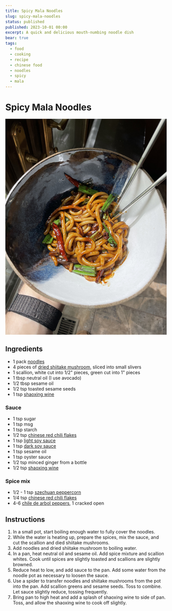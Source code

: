```yaml
---
title: Spicy Mala Noodles
slug: spicy-mala-noodles
status: published
published: 2023-10-01 00:00
excerpt: A quick and delicious mouth-numbing noodle dish
bear: true
tags:
  - food
  - cooking
  - recipe
  - chinese food
  - noodles
  - spicy
  - mala
---
```

# Spicy Mala Noodles

![](spicy-mala-noodles/IMG_6161.jpeg)
## Ingredients
* 1 pack [noodles](https://www.amazon.com/gp/product/B08TQPX37T)
* 4 pieces of [dried shiitake mushroom](https://www.amazon.com/dp/B00PXRL3D8), sliced into small slivers
* 1 scallion, white cut into 1/2" pieces, green cut into 1" pieces
* 1 tbsp neutral oil (I use avocado)
* 1/2 tbsp sesame oil
* 1/2 tsp toasted sesame seeds
* 1 tsp [shaoxing wine](https://www.amazon.com/gp/product/B07PW1S84L)
### Sauce
* 1 tsp sugar
* 1 tsp msg
* 1 tsp starch
* 1/2 tsp [chinese red chili flakes](https://www.amazon.com/gp/product/B073FRT39D)
* 1 tsp [light soy sauce](https://www.amazon.com/gp/product/B07PGWZCT6)
* 1 tsp [dark soy sauce](https://www.amazon.com/gp/product/B01I4CVE8C)
* 1 tsp sesame oil
* 1 tsp oyster sauce 
* 1/2 tsp minced ginger from a bottle
* 1/2 tsp [shaoxing wine](https://www.amazon.com/gp/product/B07PW1S84L)
### Spice mix
* 1/2 - 1 tsp [szechuan peppercorn](https://www.amazon.com/gp/product/B071CX48ZS)
* 1/4 tsp [chinese red chili flakes](https://www.amazon.com/gp/product/B073FRT39D)
* 4-6 [chile de arbol peppers](https://www.amazon.com/gp/product/B07TYNF3ND), 1 cracked open
## Instructions
1. In a small pot, start boiling enough water to fully cover the noodles.
2. While the water is heating up, prepare the spices, mix the sauce, and cut the scallion and died shiitake mushrooms.
3. Add noodles and dried shiitake mushroom to boiling water.
4. In a pan, heat neutral oil and sesame oil. Add spice mixture and scallion whites. Cook until spices are slightly toasted and scallions are slightly browned. 
5. Reduce heat to low, and add sauce to the pan. Add some water from the noodle pot as necessary to loosen the sauce.
6. Use a spider to transfer noodles and shiitake mushrooms from the pot into the pan. Add scallion greens and sesame seeds. Toss to combine. Let sauce slightly reduce, tossing frequently.
7. Bring pan to high heat and add a splash of shaoxing wine to side of pan. Toss, and allow the shaoxing wine to cook off slightly.
